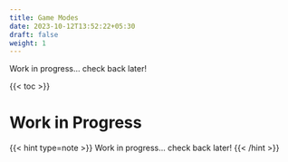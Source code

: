 ```yaml
---
title: Game Modes
date: 2023-10-12T13:52:22+05:30
draft: false
weight: 1
---
```


Work in progress... check back later!

{{< toc >}}

# Work in Progress

{{< hint type=note >}}
Work in progress... check back later!
{{< /hint >}}
